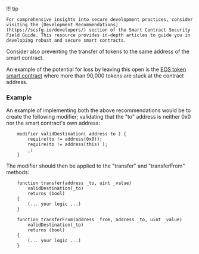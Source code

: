 !!! tip

    For comprehensive insights into secure development practices, consider visiting the [Development Recommendations](https://scsfg.io/developers/) section of the Smart Contract Security Field Guide. This resource provides in-depth articles to guide you in developing robust and secure smart contracts.

Consider also preventing the transfer of tokens to the same address of the smart contract.

An example of the potential for loss by leaving this open is the
[EOS token smart contract](https://etherscan.io/address/0x86fa049857e0209aa7d9e616f7eb3b3b78ecfdb0)
where more than 90,000 tokens are stuck at the contract address.

### Example

An example of implementing both the above recommendations would be to create the following
modifier; validating that the "to" address is neither 0x0 nor the smart contract's own address:

```sol
    modifier validDestination( address to ) {
        require(to != address(0x0));
        require(to != address(this) );
        _;
    }
```

The modifier should then be applied to the "transfer" and "transferFrom" methods:

```sol
    function transfer(address _to, uint _value)
        validDestination(_to)
        returns (bool) 
    {
        (... your logic ...)
    }

    function transferFrom(address _from, address _to, uint _value)
        validDestination(_to)
        returns (bool) 
    {
        (... your logic ...)
    }
```
